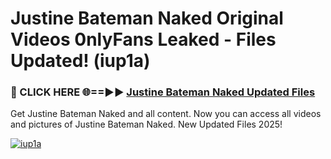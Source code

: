 # Justine Bateman Naked Original Videos 0nlyFans Leaked - Files Updated! (iup1a)

<h3>🔴 CLICK HERE 🌐==►► <a href="https://tinyurl.com/up5wt9bj" rel="nofollow">Justine Bateman Naked Updated Files</a></h3>

Get Justine Bateman Naked and all content. Now you can access all videos and pictures of Justine Bateman Naked. New Updated Files 2025!

[![iup1a](https://i.imgur.com/ABiUzMV.gif)](https://tinyurl.com/up5wt9bj)
